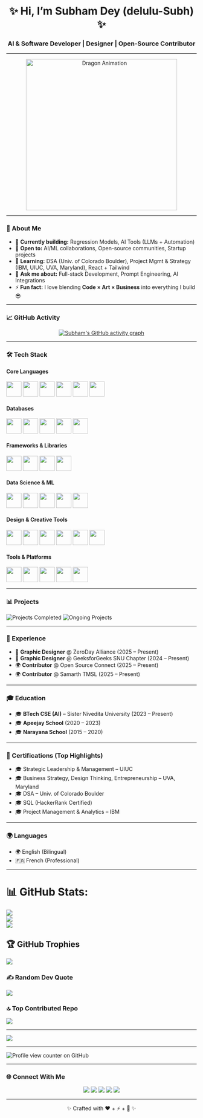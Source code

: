 <!-- Profile Banner -->
<h1 align="center">✨ Hi, I’m Subham Dey (delulu-Subh) ✨</h1>
<h3 align="center">AI & Software Developer | Designer | Open-Source Contributor</h3>

---

<p align="center">
  <img src="https://media4.giphy.com/media/v1.Y2lkPTc5MGI3NjExbXlwY2xwMmpycWhzMHN3b2R4eXBzdTlsaXozd21vNjBuaG43Z3R6MyZlcD12MV9pbnRlcm5hbF9naWZfYnlfaWQmY3Q9Zw/78XCFBGOlS6keY1Bil/giphy.gif" width="400" alt="Dragon Animation" />
</p>

---

### 🚀 About Me
- 🔭 **Currently building:** Regression Models, AI Tools (LLMs + Automation)  
- 🤝 **Open to:** AI/ML collaborations, Open-source communities, Startup projects  
- 🌱 **Learning:** DSA (Univ. of Colorado Boulder), Project Mgmt & Strategy (IBM, UIUC, UVA, Maryland), React + Tailwind  
- 💬 **Ask me about:** Full-stack Development, Prompt Engineering, AI Integrations  
- ⚡ **Fun fact:** I love blending **Code × Art × Business** into everything I build 😎  

---

### 📈 GitHub Activity
<p align="center">
  <a href="https://github.com/ashutosh00710/github-readme-activity-graph">
    <img src="https://github-readme-activity-graph.vercel.app/graph?username=delulu-Subh&theme=react-dark" alt="Subham's GitHub activity graph"/>
  </a>
</p>

---

### 🛠️ Tech Stack

#### Core Languages
<p>
  <img src="https://cdn.jsdelivr.net/gh/devicons/devicon/icons/c/c-original.svg" width="40"/>
  <img src="https://cdn.jsdelivr.net/gh/devicons/devicon/icons/cplusplus/cplusplus-original.svg" width="40"/>
  <img src="https://cdn.jsdelivr.net/gh/devicons/devicon/icons/csharp/csharp-original.svg" width="40"/>
  <img src="https://cdn.jsdelivr.net/gh/devicons/devicon/icons/css3/css3-original.svg" width="40"/>
  <img src="https://cdn.jsdelivr.net/gh/devicons/devicon/icons/javascript/javascript-original.svg" width="40"/>
  <img src="https://cdn.jsdelivr.net/gh/devicons/devicon/icons/python/python-original.svg" width="40"/>
</p>

#### Databases
<p>
  <img src="https://cdn.jsdelivr.net/gh/devicons/devicon/icons/mysql/mysql-original.svg" width="40"/>
  <img src="https://cdn.jsdelivr.net/gh/devicons/devicon/icons/mongodb/mongodb-original.svg" width="40"/>
  <img src="https://cdn.jsdelivr.net/gh/devicons/devicon/icons/oracle/oracle-original.svg" width="40"/>
  <img src="https://cdn.jsdelivr.net/gh/devicons/devicon/icons/sqlite/sqlite-original.svg" width="40"/>
  <img src="https://cdn.jsdelivr.net/gh/devicons/devicon/icons/microsoftsqlserver/microsoftsqlserver-plain.svg" width="40"/>
</p>

#### Frameworks & Libraries
<p>
  <img src="https://cdn.jsdelivr.net/gh/devicons/devicon/icons/nodejs/nodejs-original.svg" width="40"/>
  <img src="https://cdn.jsdelivr.net/gh/devicons/devicon/icons/express/express-original-wordmark.svg" width="40"/>
  <img src="https://cdn.jsdelivr.net/gh/devicons/devicon/icons/tensorflow/tensorflow-original.svg" width="40"/>
  <img src="https://cdn.jsdelivr.net/gh/devicons/devicon/icons/pytorch/pytorch-original.svg" width="40"/>
</p>

#### Data Science & ML
<p>
  <img src="https://cdn.jsdelivr.net/gh/devicons/devicon/icons/numpy/numpy-original.svg" width="40"/>
  <img src="https://cdn.jsdelivr.net/gh/devicons/devicon/icons/pandas/pandas-original.svg" width="40"/>
  <img src="https://upload.wikimedia.org/wikipedia/commons/0/05/Scikit_learn_logo_small.svg" width="40"/>
  <img src="https://upload.wikimedia.org/wikipedia/commons/0/01/Created_with_Matplotlib-logo.svg" width="40"/>
  <img src="https://upload.wikimedia.org/wikipedia/commons/b/b2/SCIPY_2.svg" width="40"/>
</p>

#### Design & Creative Tools
<p>
  <img src="https://cdn.jsdelivr.net/gh/devicons/devicon/icons/figma/figma-original.svg" width="40"/>
  <img src="https://upload.wikimedia.org/wikipedia/commons/a/af/Adobe_Photoshop_CC_icon.svg" width="40"/>
  <img src="https://upload.wikimedia.org/wikipedia/commons/f/fb/Adobe_Illustrator_CC_icon.svg" width="40"/>
  <img src="https://upload.wikimedia.org/wikipedia/commons/4/48/Adobe_InDesign_CC_icon.svg" width="40"/>
  <img src="https://cdn.jsdelivr.net/gh/devicons/devicon/icons/blender/blender-original.svg" width="40"/>
  <img src="https://cdn.jsdelivr.net/gh/devicons/devicon/icons/canva/canva-original.svg" width="40"/>
</p>

#### Tools & Platforms
<p>
  <img src="https://cdn.jsdelivr.net/gh/devicons/devicon/icons/git/git-original.svg" width="40"/>
  <img src="https://cdn.jsdelivr.net/gh/devicons/devicon/icons/github/github-original.svg" width="40"/>
  <img src="https://cdn.jsdelivr.net/gh/devicons/devicon/icons/googlecloud/googlecloud-original.svg" width="40"/>
  <img src="https://cdn.jsdelivr.net/gh/devicons/devicon/icons/unity/unity-original.svg" width="40"/>
  <img src="https://upload.wikimedia.org/wikipedia/commons/2/21/Matlab_Logo.png" width="40"/>
</p>

---

### 📊 Projects
![Projects Completed](https://img.shields.io/badge/Projects%20Completed-15-green?style=for-the-badge)
![Ongoing Projects](https://img.shields.io/badge/Ongoing%20Projects-5-yellow?style=for-the-badge)

---

### 💼 Experience
- 🎨 **Graphic Designer** @ ZeroDay Alliance (2025 – Present)  
- 🎨 **Graphic Designer** @ GeeksforGeeks SNU Chapter (2024 – Present)  
- 🌍 **Contributor** @ Open Source Connect (2025 – Present)  
- 🌍 **Contributor** @ Samarth TMSL (2025 – Present)  

---

### 🎓 Education
- 🎓 **BTech CSE (AI)** – Sister Nivedita University (2023 – Present)  
- 🎓 **Apeejay School** (2020 – 2023)  
- 🎓 **Narayana School** (2015 – 2020)  

---

### 📜 Certifications (Top Highlights)
- 🎓 Strategic Leadership & Management – UIUC  
- 🎓 Business Strategy, Design Thinking, Entrepreneurship – UVA, Maryland  
- 🎓 DSA – Univ. of Colorado Boulder  
- 🎓 SQL (HackerRank Certified)  
- 🎓 Project Management & Analytics – IBM  

---

### 🌍 Languages
- 🌍 English (Bilingual)  
- 🇫🇷 French (Professional)  

---
# 📊 GitHub Stats:
![](https://github-readme-stats.vercel.app/api?username=delulu-Subh&theme=dark&hide_border=false&include_all_commits=false&count_private=false)<br/>
![](https://nirzak-streak-stats.vercel.app/?user=delulu-Subh&theme=dark&hide_border=false)<br/>
![](https://github-readme-stats.vercel.app/api/top-langs/?username=delulu-Subh&theme=dark&hide_border=false&include_all_commits=false&count_private=false&layout=compact)

## 🏆 GitHub Trophies
![](https://github-profile-trophy.vercel.app/?username=delulu-Subh&theme=monokai&no-frame=false&no-bg=false&margin-w=4)

### ✍️ Random Dev Quote
![](https://quotes-github-readme.vercel.app/api?type=horizontal&theme=radical)

### 🔝 Top Contributed Repo
![](https://github-contributor-stats.vercel.app/api?username=delulu-Subh&limit=5&theme=dark&combine_all_yearly_contributions=true)

---
[![](https://visitcount.itsvg.in/api?id=delulu-Subh&icon=0&color=0)](https://visitcount.itsvg.in)

---

![Profile view counter on GitHub](https://komarev.com/ghpvc/?username=delulu-Subh)

---

### 🌐 Connect With Me
<p align="center">
  <a href="mailto:sdey200406@gmail.com"><img src="https://img.shields.io/badge/Gmail-D14836?style=flat&logo=gmail&logoColor=white" /></a>
  <a href="https://www.linkedin.com/in/delulu-subh/"><img src="https://img.shields.io/badge/LinkedIn-0077B5?style=flat&logo=linkedin&logoColor=white" /></a>
  <a href="https://x.com/_subham_dey_"><img src="https://img.shields.io/badge/Twitter-1DA1F2?style=flat&logo=twitter&logoColor=white" /></a>
  <a href="https://www.threads.net/@delulu_subh_"><img src="https://img.shields.io/badge/Threads-000000?style=flat&logo=threads&logoColor=white" /></a>
  <a href="https://github.com/delulu-Subh"><img src="https://img.shields.io/badge/GitHub-181717?style=flat&logo=github&logoColor=white" /></a>
</p>

---

<p align="center">✨ Crafted with ❤️ + ⚡ + 🎨 ✨</p>
